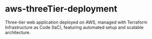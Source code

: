 # aws-threeTier-deployment
Three-tier web application deployed on AWS, managed with Terraform Infrastructure as Code (IaC), featuring automated setup and scalable architecture.
